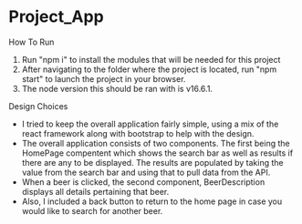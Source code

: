 # Project_App

How To Run
  1. Run "npm i" to install the modules that will be needed for this project
  2. After navigating to the folder where the project is located, run "npm start" to launch the project in your browser.
  3. The node version this should be ran with is v16.6.1.
  
Design Choices
  - I tried to keep the overall application fairly simple, using a mix of the react framework along with bootstrap to help 
    with the design. 
  - The overall application consists of two components. The first being the HomePage compentent which shows the search bar 
    as well as results if there are any to be displayed. The results are populated by taking the value from the search bar 
    and using that to pull data from the API.
  - When a beer is clicked, the second component, BeerDescription displays all details pertaining that beer.
  - Also, I included a back button to return to the home page in case you would like to search for another beer. 
    
